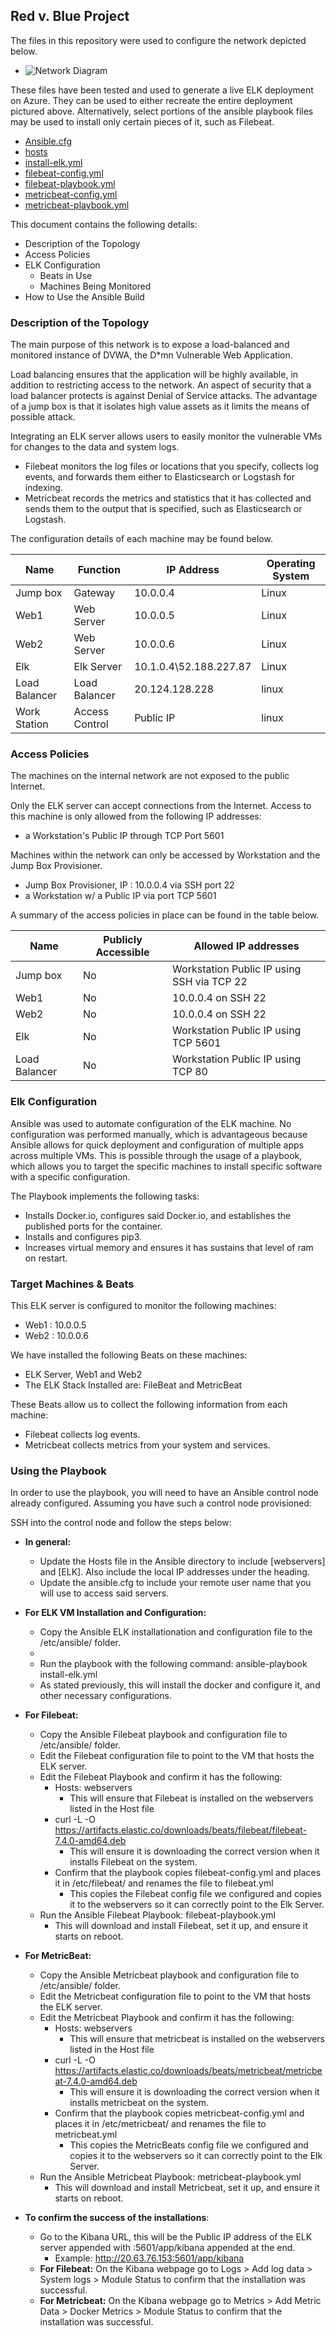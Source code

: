 ## Red v. Blue Project
The files in this repository were used to configure the network depicted below.

- ![Network Diagram](https://github.com/ddtberg/ProjectOne/blob/main/Diagrams/Diagram.png)

These files have been tested and used to generate a live ELK deployment on Azure. They can be used to either recreate the entire deployment pictured above. Alternatively, select portions of the ansible playbook files may be used to install only certain pieces of it, such as Filebeat.

  - [Ansible.cfg](https://github.com/ddtberg/ProjectOne/blob/main/Ansible/Ansible.cfg)
  - [hosts](https://github.com/ddtberg/ProjectOne/blob/main/Ansible/hosts)
  - [install-elk.yml](https://github.com/ddtberg/ProjectOne/blob/main/Ansible/install-elk.yml)
  - [filebeat-config.yml](https://github.com/ddtberg/ProjectOne/blob/main/Ansible/filebeat-config.yml)
  - [filebeat-playbook.yml](https://github.com/ddtberg/ProjectOne/blob/main/Ansible/filebeat-playbook.yml)
  - [metricbeat-config.yml](https://github.com/ddtberg/ProjectOne/blob/main/Ansible/metricbeat-config.yml)
  - [metricbeat-playbook.yml](https://github.com/ddtberg/ProjectOne/blob/main/Ansible/metricbeat-playbook.yml)

This document contains the following details:
- Description of the Topology
- Access Policies
- ELK Configuration
  - Beats in Use
  - Machines Being Monitored
- How to Use the Ansible Build


### Description of the Topology

The main purpose of this network is to expose a load-balanced and monitored instance of DVWA, the D*mn Vulnerable Web Application.

Load balancing ensures that the application will be highly available, in addition to restricting access to the network. An aspect of security that a load balancer protects is against Denial of Service attacks. The advantage of a jump box is that it isolates high value assets as it limits the means of possible attack. 

Integrating an ELK server allows users to easily monitor the vulnerable VMs for changes to the data and system logs.
- Filebeat monitors the log files or locations that you specify, collects log events, and forwards them either to Elasticsearch or Logstash for indexing. 
- Metricbeat records the metrics and statistics that it has collected and sends them to the output that is specified, such as Elasticsearch or Logstash.

The configuration details of each machine may be found below.

| Name          | Function       | IP Address                 | Operating System |
|---------------|----------------|----------------------------|------------------|
| Jump box      | Gateway        | 10.0.0.4                   | Linux            |
| Web1          | Web Server     | 10.0.0.5                   | Linux            |
| Web2          | Web Server     | 10.0.0.6                   | Linux            |
| Elk           | Elk Server     | 10.1.0.4\52.188.227.87     | Linux            |
| Load Balancer | Load Balancer  | 20.124.128.228             | linux            |
| Work Station  | Access Control | Public IP                  | linux            |

### Access Policies

The machines on the internal network are not exposed to the public Internet. 

Only the ELK server can accept connections from the Internet. Access to this machine is only allowed from the following IP addresses:
- a Workstation's Public IP through TCP Port 5601

Machines within the network can only be accessed by Workstation and the Jump Box Provisioner.
- Jump Box Provisioner, IP : 10.0.0.4 via SSH port 22
- a Workstation w/ a Public IP via port TCP 5601

A summary of the access policies in place can be found in the table below.

| Name          | Publicly Accessible | Allowed IP addresses                       |
|---------------|---------------------|--------------------------------------------|
| Jump box      | No                  | Workstation Public IP using SSH via TCP 22 |
| Web1          | No                  | 10.0.0.4 on SSH 22                         |
| Web2          | No                  | 10.0.0.4 on SSH 22                         |
| Elk           | No                  | Workstation Public IP using TCP 5601       |
| Load Balancer | No                  | Workstation Public IP using TCP 80         |

### Elk Configuration

Ansible was used to automate configuration of the ELK machine. No configuration was performed manually, which is advantageous because Ansible allows for quick deployment and configuration of multiple apps across multiple VMs. This is possible through the usage of a playbook, which allows you to target the specific machines to install specific software with a specific configuration. 

The Playbook implements the following tasks: 
- Installs Docker.io, configures said Docker.io, and establishes the published ports for the container. 
- Installs and configures pip3.
- Increases virtual memory and ensures it has sustains that level of ram on restart. 

### Target Machines & Beats

This ELK server is configured to monitor the following machines:
- Web1 : 10.0.0.5
- Web2 : 10.0.0.6

We have installed the following Beats on these machines:
-  ELK Server, Web1 and Web2
-  The ELK Stack Installed are: FileBeat and MetricBeat

These Beats allow us to collect the following information from each machine:
- Filebeat collects log events.
- Metricbeat collects metrics from your system and services.

### Using the Playbook
In order to use the playbook, you will need to have an Ansible control node already configured. Assuming you have such a control node provisioned: 

SSH into the control node and follow the steps below:

- **In general:** 
    - Update the Hosts file in the Ansible directory to include [webservers] and [ELK]. Also include the local IP addresses under the heading. 
    - Update the ansible.cfg to include your remote user name that you will use to access said servers. 

- **For ELK VM Installation and Configuration:**
    - Copy the Ansible ELK installationation and configuration file to the /etc/ansible/ folder. 
    - 
    - Run the playbook with the following command: ansible-playbook install-elk.yml
    - As stated previously, this will install the docker and configure it, and other necessary configurations.

- **For Filebeat:**
     - Copy the Ansible Filebeat playbook and configuration file to /etc/ansible/ folder.
     - Edit the Filebeat configuration file to point to the VM that hosts the ELK server. 
     - Edit the Filebeat Playbook and confirm it has the following: 
         - Hosts: webservers 
           - This will ensure that Filebeat is installed on the webservers listed in the Host file
         - curl -L -O https://artifacts.elastic.co/downloads/beats/filebeat/filebeat-7.4.0-amd64.deb
           - This will ensure it is downloading the correct version when it installs Filebeat on the system. 
         - Confirm that the playbook copies filebeat-config.yml and places it in /etc/filebeat/ and renames the file to filebeat.yml
           - This copies the Filebeat config file we configured and copies it to the webservers so it can correctly point to the Elk Server. 
     - Run the Ansible Filebeat Playbook: filebeat-playbook.yml
         - This will download and install Filebeat, set it up, and ensure it starts on reboot. 

- **For MetricBeat:**
     - Copy the Ansible Metricbeat playbook and configuration file to /etc/ansible/ folder.
     - Edit the Metricbeat configuration file to point to the VM that hosts the ELK server.
     - Edit the Metricbeat Playbook and confirm it has the following: 
         - Hosts: webservers 
           - This will ensure that metricbeat is installed on the webservers listed in the Host file
         - curl -L -O https://artifacts.elastic.co/downloads/beats/metricbeat/metricbeat-7.4.0-amd64.deb
           - This will ensure it is downloading the correct version when it installs metricbeat on the system. 
         - Confirm that the playbook copies metricbeat-config.yml and places it in /etc/metricbeat/ and renames the file to metricbeat.yml
           - This copies the MetricBeats config file we configured and copies it to the webservers so it can correctly point to the Elk Server. 
     - Run the Ansible Metricbeat Playbook: metricbeat-playbook.yml
         - This will download and install Metricbeat, set it up, and ensure it starts on reboot.  
 
 - **To confirm the success of the installations**:
     - Go to the Kibana URL, this will be the Public IP address of the ELK server appended with :5601/app/kibana appended at the end.
       - Example: http://20.63.76.153:5601/app/kibana
     - **For Filebeat:** On the Kibana webpage go to Logs > Add log data > System logs > Module Status to confirm that the installation was successful.
     - **For Metricbeat:** On the Kibana webpage go to Metrics > Add Metric Data > Docker Metrics > Module Status to confirm that the installation was successful.
